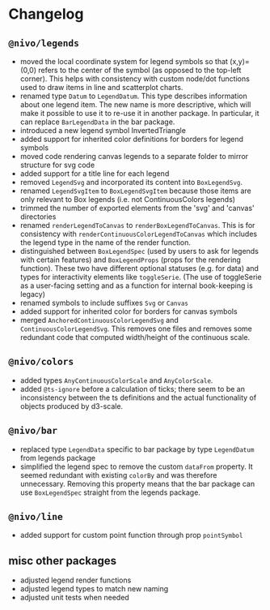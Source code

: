 # Changelog

## `@nivo/legends`

- moved the local coordinate system for legend symbols so that (x,y)=(0,0) refers to the center of the symbol (as opposed to the top-left corner). This helps with consistency with custom node/dot functions used to draw items in line and scatterplot charts.
- renamed type `Datum` to `LegendDatum`. This type describes information about one legend item. The new name is more descriptive, which will make it possible to use it to re-use it in another package. In particular, it can replace `BarLegendData` in the bar package.
- introduced a new legend symbol InvertedTriangle
- added support for inherited color definitions for borders for legend symbols
- moved code rendering canvas legends to a separate folder to mirror structure for svg code
- added support for a title line for each legend
- removed `LegendSvg` and incorporated its content into `BoxLegendSvg`.
- renamed `LegendSvgItem` to `BoxLegendSvgItem` because those items are only relevant to Box legends (i.e. not ContinuousColors legends)
- trimmed the number of exported elements from the 'svg' and 'canvas' directories
- renamed `renderLegendToCanvas` to `renderBoxLegendToCanvas`. This is for consistency with `renderContinuousColorLegendToCanvas` which includes the legend type in the name of the render function.
- distinguished between `BoxLegendSpec` (used by users to ask for legends with certain features) and `BoxLegendProps` (props for the rendering function). These two have different optional statuses (e.g. for data) and types for interactivity elements like `toggleSerie`. (The use of toggleSerie as a user-facing setting and as a function for internal book-keeping is legacy) 
- renamed symbols to include suffixes `Svg` or `Canvas`
- added support for inherited color for borders for canvas symbols  
- merged `AnchoredContinuousColorLegendSvg` and `ContinuousColorLegendSvg`. This removes one files and removes some redundant code that computed width/height of the continuous scale.


## `@nivo/colors`
 
- added types `AnyContinuousColorScale` and `AnyColorScale`.
- added `@ts-ignore` before a calculation of ticks; there seem to be an inconsistency between the ts definitions and the actual functionality of objects produced by d3-scale.


## `@nivo/bar`

- replaced type `LegendData` specific to bar package by type `LegendDatum` from legends package
- simplified the legend spec to remove the custom `dataFrom` property. It seemed redundant with existing `colorBy` and was therefore unnecessary. Removing this property means that the bar package can use `BoxLegendSpec` straight from the legends package.


## `@nivo/line`

- added support for custom point function through prop `pointSymbol`


## misc other packages

- adjusted legend render functions 
- adjusted legend types to match new naming
- adjusted unit tests when needed 
